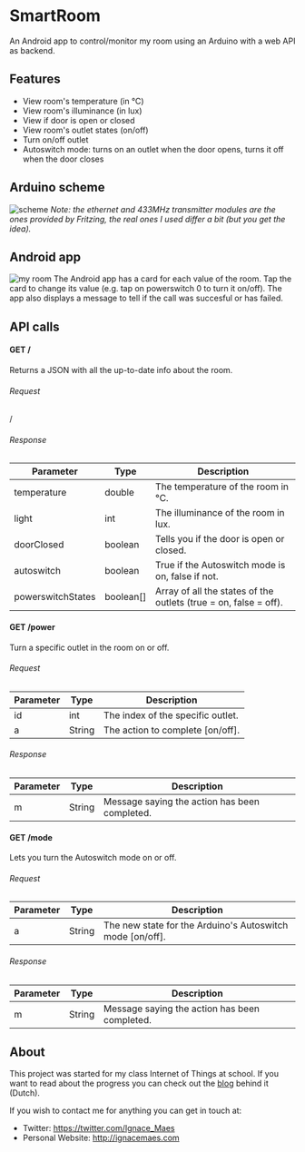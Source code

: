 # SmartRoom
An Android app to control/monitor my room using an Arduino with a web API as backend.

## Features
* View room's temperature (in °C)
* View room's illuminance (in lux)
* View if door is open or closed
* View room's outlet states (on/off)
* Turn on/off outlet
* Autoswitch mode: turns on an outlet when the door opens, turns it off when the door closes

## Arduino scheme
![scheme](http://i.imgur.com/oxzaATl.png)
*Note: the ethernet and 433MHz transmitter modules are the ones provided by Fritzing, the real ones I used differ a bit (but you get the idea).*

## Android app

![my room](http://i.imgur.com/llCQIl1.png)
The Android app has a card for each value of the room. Tap the card to change its value (e.g. tap on powerswitch 0 to turn it on/off). The app also displays a message to tell if the call was succesful or has failed.

## API calls
#### GET /
Returns a JSON with all the up-to-date info about the room.

###### Request
/

###### Response
Parameter | Type | Description
--- | --- | ---
temperature | double | The temperature of the room in °C.
light | int | The illuminance of the room in lux.
doorClosed | boolean | Tells you if the door is open or closed.
autoswitch | boolean | True if the Autoswitch mode is on, false if not.
powerswitchStates | boolean[] | Array of all the states of the outlets (true = on, false = off).

#### GET /power
Turn a specific outlet in the room on or off.

###### Request
Parameter | Type | Description
--- | --- | ---
id | int | The index of the specific outlet.
a | String | The action to complete [on/off].

###### Response
Parameter | Type | Description
--- | --- | ---
m | String | Message saying the action has been completed.

#### GET /mode
Lets you turn the Autoswitch mode on or off.

###### Request
Parameter | Type | Description
--- | --- | ---
a | String | The new state for the Arduino's Autoswitch mode [on/off].

###### Response
Parameter | Type | Description
--- | --- | ---
m | String | Message saying the action has been completed.


## About
This project was started for my class Internet of Things at school.
If you want to read about the progress you can check out the [blog](http://smartroom.ignacemaes.com/) behind it (Dutch).


If you wish to contact me for anything you can get in touch at:
- Twitter: https://twitter.com/Ignace_Maes
- Personal Website: http://ignacemaes.com
